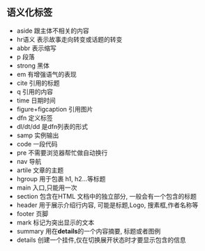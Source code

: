 ## 语义化标签

- aside 跟主体不相关的内容
- hr语义 表示故事走向转变或话题的转变
- abbr 表示缩写
- p 段落
- strong 黑体
- em 有增强语气的表现
- cite 引用的标题
- q 引用的内容
- time 日期时间
- figure+figcaption 引用图片
- dfn 定义标签
- dl/dt/dd 是dfn列表的形式
- samp 实例输出
- code 一段代码
- pre 不需要浏览器帮忙做自动换行
- nav 导航
- artile 文章的主题
- hgroup 用于包裹 h1, h2...等标题
- main 入口,只能用一次
- section 包含在HTML 文档中的独立部分, 一般会有一个包含的标题
- header 用于展示介绍行内容, 可能是标题,Logo, 搜素框,作者名称等
- footer 页脚
- mark 标记为突出显示的文本
- summary  用在**details**的一个内容摘要, 标题或者图例
- details 创建一个挂件,仅在切换展开状态时才要显示包含的信息
